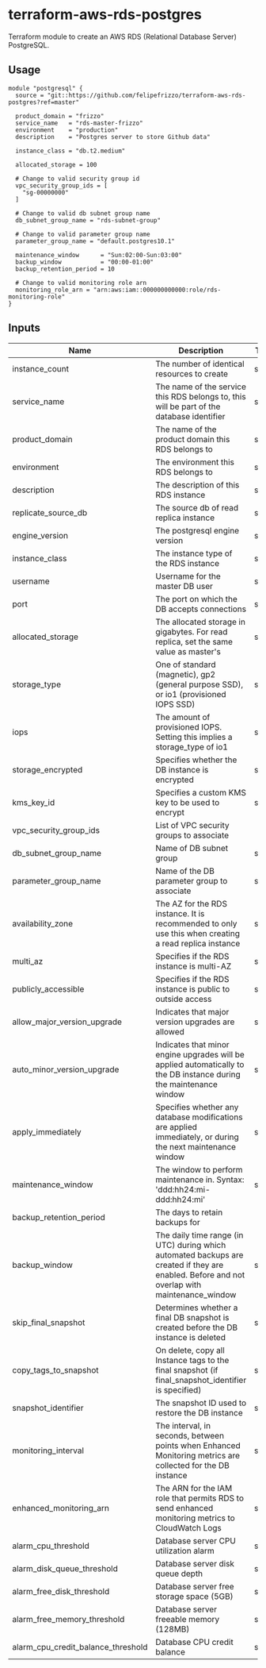 # terraform-aws-rds-postgres

Terraform module to create an AWS RDS (Relational Database Server) PostgreSQL.

## Usage
```
module "postgresql" {
  source = "git::https://github.com/felipefrizzo/terraform-aws-rds-postgres?ref=master"

  product_domain = "frizzo"
  service_name   = "rds-master-frizzo"
  environment    = "production"
  description    = "Postgres server to store Github data"

  instance_class = "db.t2.medium"

  allocated_storage = 100

  # Change to valid security group id
  vpc_security_group_ids = [
    "sg-00000000"
  ]

  # Change to valid db subnet group name
  db_subnet_group_name = "rds-subnet-group"

  # Change to valid parameter group name
  parameter_group_name = "default.postgres10.1"

  maintenance_window      = "Sun:02:00-Sun:03:00"
  backup_window           = "00:00-01:00"
  backup_retention_period = 10

  # Change to valid monitoring role arn
  monitoring_role_arn = "arn:aws:iam::000000000000:role/rds-monitoring-role"
}
```

## Inputs
| Name | Description | Type | Default | Required |
|------|-------------|:----:|:-------:|:--------:|
| instance_count | The number of identical resources to create | string | - | yes |
| service_name | The name of the service this RDS belongs to, this will be part of the database identifier | string | - | yes |
| product_domain | The name of the product domain this RDS belongs to | string | - | yes |
| environment | The environment this RDS belongs to | string | `dev` | no |
| description | The description of this RDS instance | string | - | yes |
| replicate_source_db | The source db of read replica instance | string | `` | no |
| engine_version | The postgresql engine version | string | `10.6` | no |
| instance_class | The instance type of the RDS instance | string | - | yes |
| username | Username for the master DB user | string | `postgres` | no |
| port | The port on which the DB accepts connections | string | `5432` | no |
| allocated_storage | The allocated storage in gigabytes. For read replica, set the same value as master's | string | - | yes |
| storage_type | One of standard (magnetic), gp2 (general purpose SSD), or io1 (provisioned IOPS SSD) | string | `gp` | no |
| iops | The amount of provisioned IOPS. Setting this implies a storage_type of io1  | string | `0` | no |
| storage_encrypted | Specifies whether the DB instance is encrypted | string | `true` | no |
| kms_key_id | Specifies a custom KMS key to be used to encrypt | string | `` | no |
| vpc_security_group_ids | List of VPC security groups to associate | list | `<list>` | yes |
| db_subnet_group_name | Name of DB subnet group | string | `` | no |
| parameter_group_name | Name of the DB parameter group to associate | string | - | yes |
| availability_zone | The AZ for the RDS instance. It is recommended to only use this when creating a read replica instance | string | `` | no |
| multi_az | Specifies if the RDS instance is multi-AZ | string | `true` | no |
| publicly_accessible | Specifies if the RDS instance is public to outside access | string | `false` | no |
| allow_major_version_upgrade | Indicates that major version upgrades are allowed | string | `false` | no |
| auto_minor_version_upgrade | Indicates that minor engine upgrades will be applied automatically to the DB instance during the maintenance window | string | `false` | no |
| apply_immediately | Specifies whether any database modifications are applied immediately, or during the next maintenance window | string | `false` | no |
| maintenance_window | The window to perform maintenance in. Syntax: 'ddd:hh24:mi-ddd:hh24:mi' | string | - | yes |
| backup_retention_period | The days to retain backups for | int | 7 | no |
| backup_window | The daily time range (in UTC) during which automated backups are created if they are enabled. Before and not overlap with maintenance_window | string | `` | no |
| skip_final_snapshot | Determines whether a final DB snapshot is created before the DB instance is deleted | string | `false` | no |
| copy_tags_to_snapshot | On delete, copy all Instance tags to the final snapshot (if final_snapshot_identifier is specified) | string | `true` | no |
| snapshot_identifier | The snapshot ID used to restore the DB instance | string | `` | no |
| monitoring_interval | The interval, in seconds, between points when Enhanced Monitoring metrics are collected for the DB instance | string | `60` | no |
| enhanced_monitoring_arn | The ARN for the IAM role that permits RDS to send enhanced monitoring metrics to CloudWatch Logs | string | - | yes |
| alarm_cpu_threshold | Database server CPU utilization alarm | string | `75` | no |
| alarm_disk_queue_threshold | Database server disk queue depth | string | `10` | no |
| alarm_free_disk_threshold | Database server free storage space (5GB) | string | `5000000000` | no |
| alarm_free_memory_threshold | Database server freeable memory (128MB) | string | `128000000` | no |
| alarm_cpu_credit_balance_threshold | Database CPU credit balance | string | `30` | no |
